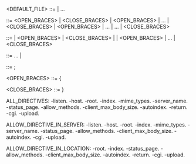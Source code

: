 <DEFAULT_FILE> ::= <SERVER>
            | <SERVER>...

<SERVER> ::= <OPEN_BRACES> | <CLOSE_BRACES>
        | <OPEN_BRACES> | <DIRACTIVE>... | <CLOSE_BRACES>
        | <OPEN_BRACES> | <DIRACTIVE>... | <LOCATION>... | <CLOSE_BRACES>

<LOCATION> ::= <WORD> | <OPEN_BRACES> | <CLOSE_BRACES>
            | <WORD> | <OPEN_BRACES> | <DIRECTIVE>... | <CLOSE_BRACES>

<DIRECTIVE> ::= <WORD>... | <SEMICOLON>

<SEMICOLON> ::= ;

<OPEN_BRACES> ::= {

<CLOSE_BRACES> ::= }

ALL_DIRECTIVES:
    -listen.
    -host.
    -root.
    -index.
    -mime_types.
    -server_name.
    -status_page.
    -allow_methods.
    -client_max_body_size.
    -autoindex.
    -return.
    -cgi.
    -upload.

ALLOW_DIRECTIVE_IN_SERVER:
    -listen.
    -host.
    -root.
    -index.
    -mime_types.
    -server_name.
    -status_page.
    -allow_methods.
    -client_max_body_size.
    -autoindex.
    -cgi.
    -upload.

ALLOW_DIRECTIVE_IN_LOCATION:
    -root.
    -index.
    -status_page.
    -allow_methods.
    -client_max_body_size.
    -autoindex.
    -return.
    -cgi.
    -upload.
